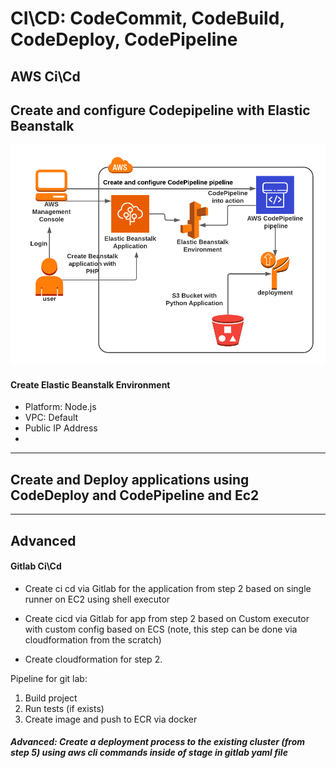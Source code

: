 # CI\CD: CodeCommit, CodeBuild, CodeDeploy, CodePipeline

## AWS Ci\Cd

## Create and configure Codepipeline with Elastic Beanstalk

![img.png](assets/aws_ci_cd_beanstalk.png)

#### Create Elastic Beanstalk Environment

* Platform: Node.js
* VPC: Default
* Public IP Address
*

-----------------------------

## Create and Deploy applications using CodeDeploy and CodePipeline and Ec2



-----------------------------

## Advanced

#### Gitlab Ci\Cd

* Create ci cd via Gitlab for the application from step 2 based on single runner on EC2 using shell executor

* Create cicd via Gitlab for app from step 2 based on Custom executor with custom config based on ECS (note, this step
  can be done via cloudformation from the scratch)

* Create cloudformation for step 2.

Pipeline for git lab:

1. Build project
2. Run tests (if exists)
3. Create image and push to ECR via docker

##### Advanced: Create a deployment process to the existing cluster (from step 5) using aws cli commands inside of stage in gitlab yaml file